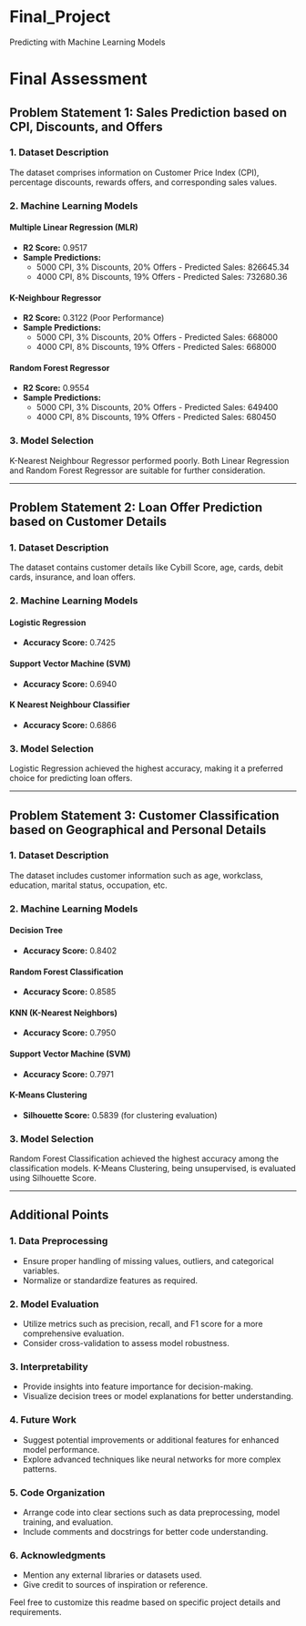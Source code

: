 # Final_Project
Predicting with Machine Learning Models

# Final Assessment

## Problem Statement 1: Sales Prediction based on CPI, Discounts, and Offers

### 1. Dataset Description
The dataset comprises information on Customer Price Index (CPI), percentage discounts, rewards offers, and corresponding sales values.

### 2. Machine Learning Models

#### Multiple Linear Regression (MLR)
- **R2 Score:** 0.9517
- **Sample Predictions:**
  - 5000 CPI, 3% Discounts, 20% Offers - Predicted Sales: 826645.34
  - 4000 CPI, 8% Discounts, 19% Offers - Predicted Sales: 732680.36

#### K-Neighbour Regressor
- **R2 Score:** 0.3122 (Poor Performance)
- **Sample Predictions:**
  - 5000 CPI, 3% Discounts, 20% Offers - Predicted Sales: 668000
  - 4000 CPI, 8% Discounts, 19% Offers - Predicted Sales: 668000

#### Random Forest Regressor
- **R2 Score:** 0.9554
- **Sample Predictions:**
  - 5000 CPI, 3% Discounts, 20% Offers - Predicted Sales: 649400
  - 4000 CPI, 8% Discounts, 19% Offers - Predicted Sales: 680450

### 3. Model Selection
K-Nearest Neighbour Regressor performed poorly. Both Linear Regression and Random Forest Regressor are suitable for further consideration.

---

## Problem Statement 2: Loan Offer Prediction based on Customer Details

### 1. Dataset Description
The dataset contains customer details like Cybill Score, age, cards, debit cards, insurance, and loan offers.

### 2. Machine Learning Models

#### Logistic Regression
- **Accuracy Score:** 0.7425

#### Support Vector Machine (SVM)
- **Accuracy Score:** 0.6940

#### K Nearest Neighbour Classifier
- **Accuracy Score:** 0.6866

### 3. Model Selection
Logistic Regression achieved the highest accuracy, making it a preferred choice for predicting loan offers.

---

## Problem Statement 3: Customer Classification based on Geographical and Personal Details

### 1. Dataset Description
The dataset includes customer information such as age, workclass, education, marital status, occupation, etc.

### 2. Machine Learning Models

#### Decision Tree
- **Accuracy Score:** 0.8402

#### Random Forest Classification
- **Accuracy Score:** 0.8585

#### KNN (K-Nearest Neighbors)
- **Accuracy Score:** 0.7950

#### Support Vector Machine (SVM)
- **Accuracy Score:** 0.7971

#### K-Means Clustering
- **Silhouette Score:** 0.5839 (for clustering evaluation)

### 3. Model Selection
Random Forest Classification achieved the highest accuracy among the classification models. K-Means Clustering, being unsupervised, is evaluated using Silhouette Score.

---

## Additional Points

### 1. Data Preprocessing
- Ensure proper handling of missing values, outliers, and categorical variables.
- Normalize or standardize features as required.

### 2. Model Evaluation
- Utilize metrics such as precision, recall, and F1 score for a more comprehensive evaluation.
- Consider cross-validation to assess model robustness.

### 3. Interpretability
- Provide insights into feature importance for decision-making.
- Visualize decision trees or model explanations for better understanding.

### 4. Future Work
- Suggest potential improvements or additional features for enhanced model performance.
- Explore advanced techniques like neural networks for more complex patterns.

### 5. Code Organization
- Arrange code into clear sections such as data preprocessing, model training, and evaluation.
- Include comments and docstrings for better code understanding.

### 6. Acknowledgments
- Mention any external libraries or datasets used.
- Give credit to sources of inspiration or reference.

Feel free to customize this readme based on specific project details and requirements.
